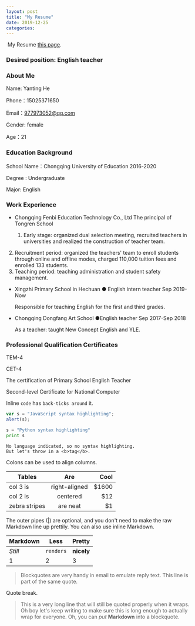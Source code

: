 ```yaml
---
layout: post
title: "My Resume"
date: 2019-12-25
categories:
---
```



​                                                                    My Resume [this page](https://github.com/adam-p/markdown-here/wiki/Markdown-Here-Cheatsheet).

### Desired position: English teacher 

### About Me

Name: Yanting  He 

Phone：15025371650        

Email：977973052@qq.com

Gender: female

Age：21

### Education Background

School Name：Chongqing University of Education                   2016-2020  

Degree : Undergraduate

Major:  English

### Work Experience

+ Chongqing Fenbi Education Technology Co., Ltd The principal of Tongren School    

  1. Early stage: organized dual selection meeting, recruited teachers in universities and realized the construction of teacher team.
2. Recruitment period: organized the teachers' team to enroll students through online and offline modes, charged 110,000 tuition fees and enrolled 133 students.
  3. Teaching period: teaching administration and student safety management.

+ Xingzhi Primary School in Hechuan ● English intern teacher           Sep 2019-Now

  Responsible for teaching English for the first and third grades.

+ Chongqing Dongfang Art School ●English teacher         Sep 2017-Sep 2018

  As a teacher: taught New Concept English and YLE.

### Professional Qualification Certificates

TEM-4

CET-4

The certification of Primary School English Teacher 

Second-level Certificate for National Computer





[arbitrary case-insensitive reference text]: https://www.mozilla.org
[1]: http://slashdot.org
[link text itself]: http://www.reddit.com



Inline `code` has `back-ticks around` it.



```javascript
var s = "JavaScript syntax highlighting";
alert(s);
```

```python
s = "Python syntax highlighting"
print s
```

```
No language indicated, so no syntax highlighting. 
But let's throw in a <b>tag</b>.
```



Colons can be used to align columns.

| Tables        | Are           | Cool  |
| ------------- |:-------------:| -----:|
| col 3 is      | right-aligned | $1600 |
| col 2 is      | centered      |   $12 |
| zebra stripes | are neat      |    $1 |

The outer pipes (|) are optional, and you don't need to make the raw Markdown line up prettily. You can also use inline Markdown.

Markdown | Less | Pretty
--- | --- | ---
*Still* | `renders` | **nicely**
1 | 2 | 3



> Blockquotes are very handy in email to emulate reply text.
> This line is part of the same quote.

Quote break.

> This is a very long line that will still be quoted properly when it wraps. Oh boy let's keep writing to make sure this is long enough to actually wrap for everyone. Oh, you can *put* **Markdown** into a blockquote. 
